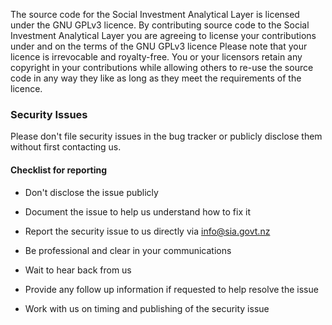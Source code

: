 The source code for the Social Investment Analytical Layer is licensed under the GNU GPLv3 licence. By contributing source code to the Social Investment Analytical Layer you are agreeing to license your contributions under and on the terms of the GNU GPLv3 licence Please note that your licence is irrevocable and royalty-free. You or your licensors retain any copyright in your contributions while allowing others to re-use the source code in any way they like as long as they meet the requirements of the licence.

### Security Issues

Please don't file security issues in the bug tracker or publicly disclose them without first contacting us. 

#### Checklist for reporting

* Don't disclose the issue publicly

* Document the issue to help us understand how to fix it

* Report the security issue to us directly via info@sia.govt.nz

* Be professional and clear in your communications

* Wait to hear back from us

* Provide any follow up information if requested to help resolve the issue

* Work with us on timing and publishing of the security issue

